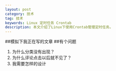 ```yaml
---
layout: post
category: 技术
tag: 技术
keywords: Linux 定时任务 Crontab
description: 本文介绍了Linux下使用Crontab管理定时任务。
---
```


##模拟下我正在写的文章
##有个问题

1. 为什么分类没有出现？
2. 为什么评论点击以后就不见了？
3. 我需要怎样的设计
